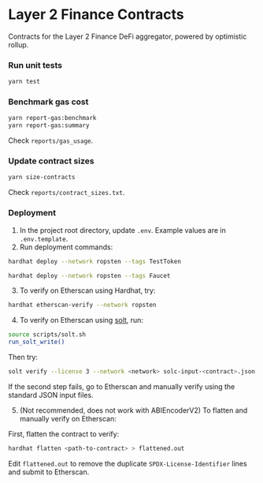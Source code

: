 # Layer 2 Finance Contracts

Contracts for the Layer 2 Finance DeFi aggregator, powered by optimistic rollup.

### Run unit tests

```sh
yarn test
```

### Benchmark gas cost

```sh
yarn report-gas:benchmark
yarn report-gas:summary
```

Check `reports/gas_usage`.

### Update contract sizes

```sh
yarn size-contracts
```

Check `reports/contract_sizes.txt`.

### Deployment

1. In the project root directory, update `.env`. Example values are in `.env.template`.
2. Run deployment commands:

```sh
hardhat deploy --network ropsten --tags TestToken
```

```sh
hardhat deploy --network ropsten --tags Faucet
```

3. To verify on Etherscan using Hardhat, try:

```sh
hardhat etherscan-verify --network ropsten
```

4. To verify on Etherscan using [solt](https://github.com/hjubb/solt/blob/main/README.md), run:

```sh
source scripts/solt.sh
run_solt_write()
```

Then try:

```sh
solt verify --license 3 --network <network> solc-input-<contract>.json <deployed address> <contract name>
```

If the second step fails, go to Etherscan and manually verify using the standard JSON input files.

5. (Not recommended, does not work with ABIEncoderV2) To flatten and manually verify on Etherscan:

First, flatten the contract to verify:

```sh
hardhat flatten <path-to-contract> > flattened.out
```

Edit `flattened.out` to remove the duplicate `SPDX-License-Identifier` lines and submit to Etherscan.
